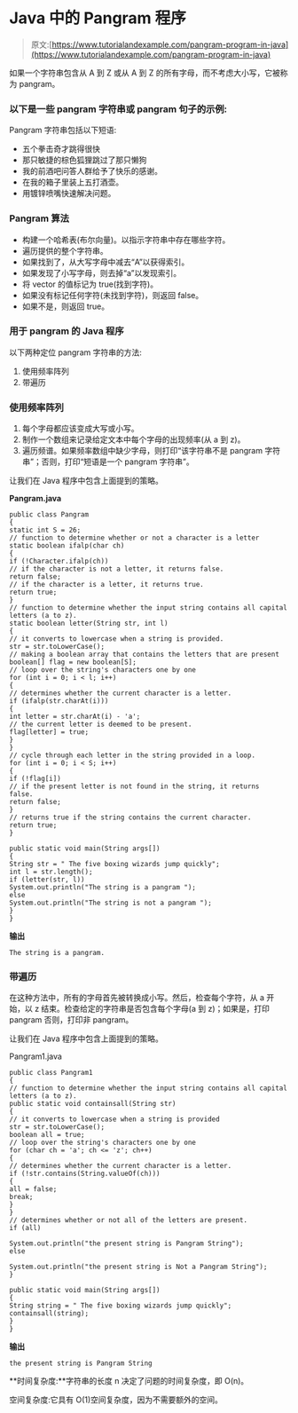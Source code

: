 # Java 中的 Pangram 程序

> 原文:[https://www.tutorialandexample.com/pangram-program-in-java](https://www.tutorialandexample.com/pangram-program-in-java)

如果一个字符串包含从 A 到 Z 或从 A 到 Z 的所有字母，而不考虑大小写，它被称为 pangram。

### 以下是一些 pangram 字符串或 pangram 句子的示例:

Pangram 字符串包括以下短语:

*   五个拳击奇才跳得很快
*   那只敏捷的棕色狐狸跳过了那只懒狗
*   我的前酒吧问答人群给予了快乐的感谢。
*   在我的箱子里装上五打酒壶。
*   用镀锌喷嘴快速解决问题。

### Pangram 算法

*   构建一个哈希表(布尔向量)。以指示字符串中存在哪些字符。
*   遍历提供的整个字符串。
*   如果找到了，从大写字母中减去“A”以获得索引。
*   如果发现了小写字母，则去掉“a”以发现索引。
*   将 vector 的值标记为 true(找到字符)。
*   如果没有标记任何字符(未找到字符)，则返回 false。
*   如果不是，则返回 true。

### 用于 pangram 的 Java 程序

以下两种定位 pangram 字符串的方法:

1.  使用频率阵列
2.  带遍历

### 使用频率阵列

1.  每个字母都应该变成大写或小写。
2.  制作一个数组来记录给定文本中每个字母的出现频率(从 a 到 z)。
3.  遍历频谱。如果频率数组中缺少字母，则打印“该字符串不是 pangram 字符串”；否则，打印“短语是一个 pangram 字符串”。

让我们在 Java 程序中包含上面提到的策略。

**Pangram.java**

```
public class Pangram 
{  
static int S = 26;  
// function to determine whether or not a character is a letter
static boolean ifalp(char ch)  
{  
if (!Character.ifalp(ch))  
// if the character is not a letter, it returns false.
return false;  
// if the character is a letter, it returns true.   
return true;  
}  
// function to determine whether the input string contains all capital letters (a to z).  
static boolean letter(String str, int l)  
{  
// it converts to lowercase when a string is provided.
str = str.toLowerCase();  
// making a boolean array that contains the letters that are present  
boolean[] flag = new boolean[S];  
// loop over the string's characters one by one  
for (int i = 0; i < l; i++)   
{  
// determines whether the current character is a letter.  
if (ifalp(str.charAt(i)))   
{  
int letter = str.charAt(i) - 'a';  
// the current letter is deemed to be present. 
flag[letter] = true;  
}  
}  
// cycle through each letter in the string provided in a loop.  
for (int i = 0; i < S; i++)   
{  
if (!flag[i])  
// if the present letter is not found in the string, it returns false.  
return false;  
}  
// returns true if the string contains the current character.  
return true;  
}  

public static void main(String args[])  
{    
String str = " The five boxing wizards jump quickly";    
int l = str.length();   
if (letter(str, l))  
System.out.println("The string is a pangram ");  
else  
System.out.println("The string is not a pangram ");  
}  
} 
```

**输出**

```
The string is a pangram.
```

### 带遍历

在这种方法中，所有的字母首先被转换成小写。然后，检查每个字符，从 a 开始，以 z 结束。检查给定的字符串是否包含每个字母(a 到 z)；如果是，打印 pangram 否则，打印非 pangram。

让我们在 Java 程序中包含上面提到的策略。

Pangram1.java

```
public class Pangram1 
{  
// function to determine whether the input string contains all capital letters (a to z).    
public static void containsall(String str)  
{  
// it converts to lowercase when a string is provided
str = str.toLowerCase();  
boolean all = true;  
// loop over the string's characters one by one  
for (char ch = 'a'; ch <= 'z'; ch++)   
{  
// determines whether the current character is a letter.  
if (!str.contains(String.valueOf(ch)))   
{  
all = false;  
break;  
}  
}  
// determines whether or not all of the letters are present.
if (all)  

System.out.println("the present string is Pangram String");  
else  

System.out.println("the present string is Not a Pangram String");  
}  

public static void main(String args[])  
{  
String string = " The five boxing wizards jump quickly";  
containsall(string);  
}  
} 
```

**输出**

```
the present string is Pangram String
```

**时间复杂度:**字符串的长度 n 决定了问题的时间复杂度，即 O(n)。

空间复杂度:它具有 O(1)空间复杂度，因为不需要额外的空间。